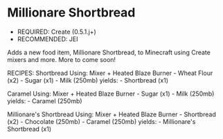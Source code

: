 # Millionare Shortbread
- REQUIRED: Create (0.5.1.j+)
- RECOMMENDED: JEI

Adds a new food item, Millionare Shortbread, to Minecraft using Create mixers and more.
More to come soon!

RECIPES:
Shortbread
  Using: Mixer + Heated Blaze Burner
      - Wheat Flour (x2)
      - Sugar (x1)
      - Milk (250mb)
  yields:
      - Shortbread (x1)

Caramel
  Using: Mixer + Heated Blaze Burner
    - Sugar (x1)
    - Milk (250mb)
  yields:
    -  Caramel (250mb)

Millionare's Shortbread
  Using: Mixer + Heated Blaze Burner
    - Shortbread (x2)
    - Chocolate (250mb)
    - Caramel (250mb)
  yields:
    - Millionare's Shortbread (x1)
